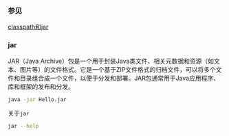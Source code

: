 ### 参见

[classpath和jar](https://www.liaoxuefeng.com/wiki/1252599548343744/1260466914339296)

### jar

JAR（Java Archive）包是一个用于封装Java类文件、相关元数据和资源（如文本、图片等）的文件格式。它是一个基于ZIP文件格式的归档文件，可以将多个文件和目录组合成一个文件，以便于分发和部署。JAR包通常用于Java应用程序、库和框架的发布和分发。
```bash
java -jar Hello.jar
```
关于`jar`
```bash
jar --help
```

### 